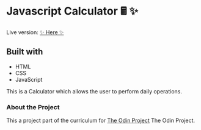 # Javascript Calculator 🖩 ✨

Live version: [✨ Here ✨](https://diana2x.github.io/Calculator/)

## Built with

- HTML
- CSS
- JavaScript

This is a Calculator which allows the user to perform daily operations.

### About the Project

This a project part of the curriculum for [The Odin Project](https://www.theodinproject.com/) The Odin Project.
